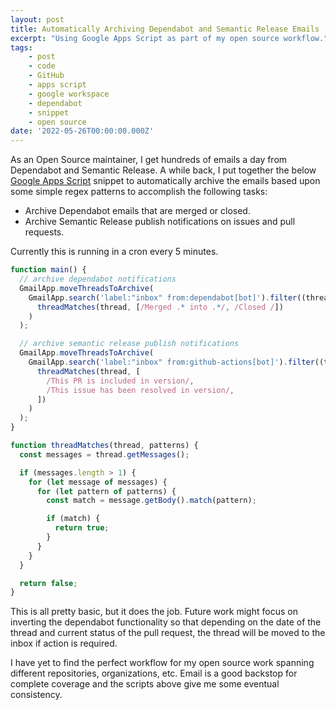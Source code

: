```yaml
---
layout: post
title: Automatically Archiving Dependabot and Semantic Release Emails
excerpt: "Using Google Apps Script as part of my open source workflow."
tags:
    - post
    - code
    - GitHub
    - apps script
    - google workspace
    - dependabot
    - snippet
    - open source
date: '2022-05-26T00:00:00.000Z'
---
```


As an Open Source maintainer, I get hundreds of emails a day from Dependabot and Semantic Release. A while back, I put together the below [Google Apps Script](https://developers.google.com/apps-script) snippet to automatically archive the emails based upon some simple regex patterns to accomplish the following tasks:

* Archive Dependabot emails that are merged or closed.
* Archive Semantic Release publish notifications on issues and pull requests.

Currently this is running in a cron every 5 minutes.

```js
function main() {
  // archive dependabot notifications
  GmailApp.moveThreadsToArchive(
    GmailApp.search('label:"inbox" from:dependabot[bot]').filter((thread) =>
      threadMatches(thread, [/Merged .* into .*/, /Closed /])
    )
  );

  // archive semantic release publish notifications
  GmailApp.moveThreadsToArchive(
    GmailApp.search('label:"inbox" from:github-actions[bot]').filter((thread) =>
      threadMatches(thread, [
        /This PR is included in version/,
        /This issue has been resolved in version/,
      ])
    )
  );
}

function threadMatches(thread, patterns) {
  const messages = thread.getMessages();

  if (messages.length > 1) {
    for (let message of messages) {
      for (let pattern of patterns) {
        const match = message.getBody().match(pattern);

        if (match) {
          return true;
        }
      }
    }
  }

  return false;
}
```

This is all pretty basic, but it does the job. Future work might focus on inverting the dependabot functionality so that depending on the date of the thread and current status of the pull request, the thread will be moved to the inbox if action is required.

I have yet to find the perfect workflow for my open source work spanning different repositories, organizations, etc. Email is a good backstop for complete coverage and the scripts above give me some eventual consistency.

